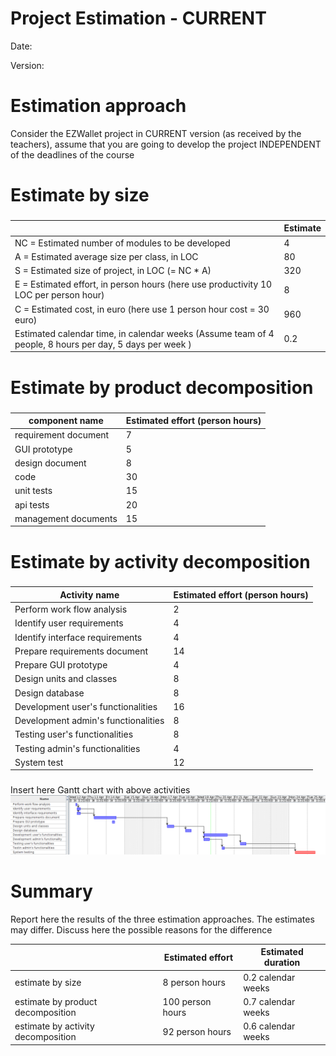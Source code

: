 # Project Estimation - CURRENT
Date:

Version:


# Estimation approach
Consider the EZWallet  project in CURRENT version (as received by the teachers), assume that you are going to develop the project INDEPENDENT of the deadlines of the course
# Estimate by size
### 
|             | Estimate                        |             
| ----------- | ------------------------------- |  
| NC =  Estimated number of modules to be developed   | 4 |             
|  A = Estimated average size per class, in LOC       | 80 | 
| S = Estimated size of project, in LOC (= NC * A) | 320 |
| E = Estimated effort, in person hours (here use productivity 10 LOC per person hour)  |   8 |   
| C = Estimated cost, in euro (here use 1 person hour cost = 30 euro) | 960 | 
| Estimated calendar time, in calendar weeks (Assume team of 4 people, 8 hours per day, 5 days per week ) | 0.2 |               

# Estimate by product decomposition
### 
|         component name    | Estimated effort (person hours)   |             
| ----------- | ------------------------------- | 
|requirement document    | 7 |
| GUI prototype | 5 |
|design document | 8 |
|code | 30 |
| unit tests | 15 |
| api tests | 20 |
| management documents  | 15 |




# Estimate by activity decomposition
### 
|         Activity name    | Estimated effort (person hours)   |             
| ----------- | ------------------------------- | 
| Perform work flow  analysis | 2 |
| Identify user requirements | 4 |
| Identify interface requirements| 4 |
| Prepare requirements document | 14 |
| Prepare GUI prototype | 4 |
| Design units and classes | 8 |
| Design database | 8 |
| Development user's functionalities | 16 |
| Development admin's functionalities | 8 |
| Testing user's functionalities | 8 |
| Testing admin's functionalities | 4 |
| System test | 12 |
###
Insert here Gantt chart with above activities
![Gantt Diagram](code/images/ganttV1.png)
# Summary

Report here the results of the three estimation approaches. The  estimates may differ. Discuss here the possible reasons for the difference

|             | Estimated effort                        |   Estimated duration |          
| ----------- | ------------------------------- | ---------------|
| estimate by size |8 person hours|0.2 calendar weeks|
| estimate by product decomposition |100 person hours| 0.7 calendar weeks|
| estimate by activity decomposition | 92 person hours| 0.6 calendar weeks|




